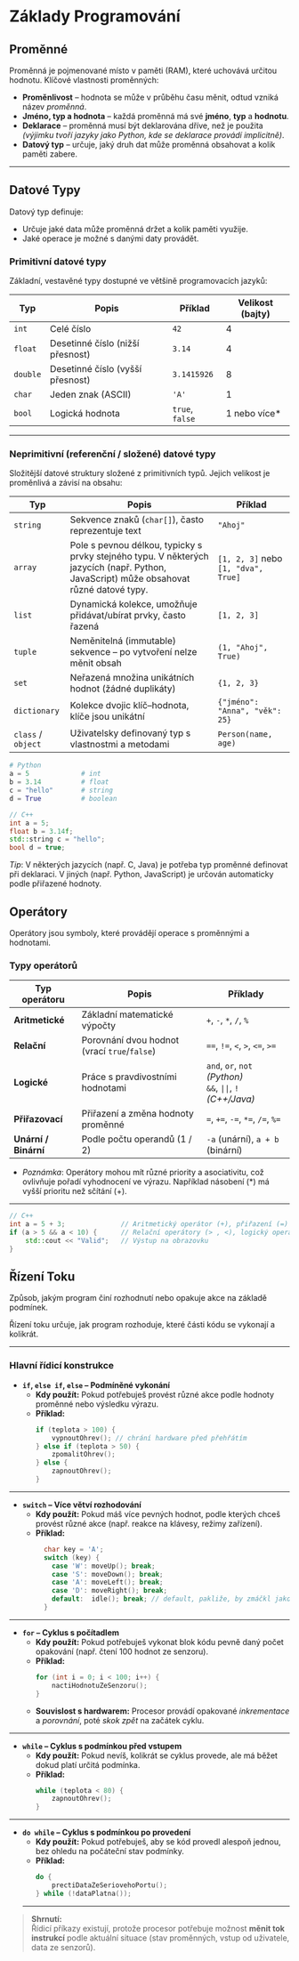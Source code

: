 # Základy Programování

## Proměnné

Proměnná je pojmenované místo v paměti (RAM), které uchovává určitou hodnotu. Klíčové vlastnosti proměnných:

- **Proměnlivost** – hodnota se může v průběhu času měnit, odtud vzniká název *proměnná*.
- **Jméno, typ a hodnota** – každá proměnná má své **jméno**, **typ** a **hodnotu**.
- **Deklarace** – proměnná musí být deklarována dříve, než je použita
  *(výjimku tvoří jazyky jako Python, kde se deklarace provádí implicitně)*.
- **Datový typ** – určuje, jaký druh dat může proměnná obsahovat a kolik paměti zabere.

---

## Datové Typy

Datový typ definuje:

- Určuje jaké data může proměnná držet a kolik paměti využije.
- Jaké operace je možné s danými daty provádět.

### Primitivní datové typy

Základní, vestavěné typy dostupné ve většině programovacích jazyků:

| Typ         | Popis                                | Příklad         | Velikost (bajty) |
|-------------|----------------------------------------|------------------|-------------------|
| `int`       | Celé číslo                            | `42`             | 4                 |
| `float`     | Desetinné číslo (nižší přesnost)      | `3.14`           | 4                 |
| `double`    | Desetinné číslo (vyšší přesnost)      | `3.1415926`      | 8                 |
| `char`      | Jeden znak (ASCII)                    | `'A'`            | 1                 |
| `bool`      | Logická hodnota                       | `true`, `false`  | 1 nebo více*      |


---

### Neprimitivní (referenční / složené) datové typy

Složitější datové struktury složené z primitivních typů. Jejich velikost je proměnlivá a závisí na obsahu:

| Typ               | Popis                                                                 | Příklad                          |
|-------------------|------------------------------------------------------------------------|-----------------------------------|
| `string`          | Sekvence znaků (`char[]`), často reprezentuje text                     | `"Ahoj"`                          |
| `array`           | Pole s pevnou délkou, typicky s prvky stejného typu. V některých jazycích (např. Python, JavaScript) může obsahovat různé datové typy. | `[1, 2, 3]` nebo `[1, "dva", True]` |
| `list`            | Dynamická kolekce, umožňuje přidávat/ubírat prvky, často řazená        | `[1, 2, 3]`                       |
| `tuple`           | Neměnitelná (immutable) sekvence – po vytvoření nelze měnit obsah      | `(1, "Ahoj", True)`              |
| `set`             | Neřazená množina unikátních hodnot (žádné duplikáty)                   | `{1, 2, 3}`                       |
| `dictionary`      | Kolekce dvojic klíč–hodnota, klíče jsou unikátní                       | `{"jméno": "Anna", "věk": 25}`   |
| `class` / `object`| Uživatelsky definovaný typ s vlastnostmi a metodami                    | `Person(name, age)`              |

```python
# Python
a = 5             # int
b = 3.14          # float
c = "hello"       # string
d = True          # boolean
```

```cpp 
// C++
int a = 5;
float b = 3.14f;
std::string c = "hello";
bool d = true;
```

*Tip*: V některých jazycích (např. C, Java) je potřeba typ proměnné definovat při deklaraci. V jiných (např. Python, JavaScript) je určován automaticky podle přiřazené hodnoty.

## Operátory

Operátory jsou symboly, které provádějí operace s proměnnými a hodnotami.

### Typy operátorů

| Typ operátoru        | Popis                                         | Příklady                                                  |
|----------------------|-----------------------------------------------|------------------------------------------------------------|
| **Aritmetické**      | Základní matematické výpočty                  | `+`, `-`, `*`, `/`, `%`                                    |
| **Relační**          | Porovnání dvou hodnot (vrací `true`/`false`) | `==`, `!=`, `<`, `>`, `<=`, `>=`                           |
| **Logické**          | Práce s pravdivostními hodnotami              | `and`, `or`, `not` *(Python)*<br>`&&`, `\|\|`, `!` *(C++/Java)* |
| **Přiřazovací**      | Přiřazení a změna hodnoty proměnné            | `=`, `+=`, `-=`, `*=`, `/=`, `%=`                          |
| **Unární / Binární** | Podle počtu operandů (1 / 2)                  | `-a` (unární), `a + b` (binární)                           |

- *Poznámka*: Operátory mohou mít různé priority a asociativitu, což ovlivňuje pořadí vyhodnocení ve výrazu. Například násobení (*) má vyšší prioritu než sčítání (+).

---

```cpp
// C++
int a = 5 + 3;              // Aritmetický operátor (+), přiřazení (=)
if (a > 5 && a < 10) {      // Relační operátory (> , <), logický operátor (&&)
    std::cout << "Valid";   // Výstup na obrazovku
}
```

## Řízení Toku

Způsob, jakým program činí rozhodnutí nebo opakuje akce na základě podmínek.

Řízení toku určuje, jak program rozhoduje, které části kódu se vykonají a kolikrát.  

---

### Hlavní řídicí konstrukce

- **`if`, `else if`, `else` – Podmíněné vykonání**
  - **Kdy použít:** Pokud potřebuješ provést různé akce podle hodnoty proměnné nebo výsledku výrazu.
  - **Příklad:**
    ```cpp
    if (teplota > 100) {
        vypnoutOhrev(); // chrání hardware před přehřátím
    } else if (teplota > 50) {
        zpomalitOhrev();
    } else {
        zapnoutOhrev();
    }
    ```
---

- **`switch` – Více větví rozhodování**
  - **Kdy použít:** Pokud máš více pevných hodnot, podle kterých chceš provést různé akce (např. reakce na klávesy, režimy zařízení).
  - **Příklad:**
    ```cpp
      char key = 'A';
      switch (key) {
        case 'W': moveUp(); break;
        case 'S': moveDown(); break;
        case 'A': moveLeft(); break;
        case 'D': moveRight(); break;
        default:  idle(); break; // default, pakliže, by zmáčkl jakoukoli jinou klávesu.
      }
    ```
---

- **`for` – Cyklus s počítadlem**
  - **Kdy použít:** Pokud potřebuješ vykonat blok kódu pevně daný počet opakování (např. čtení 100 hodnot ze senzoru).
  - **Příklad:**
    ```cpp
    for (int i = 0; i < 100; i++) {
        nactiHodnotuZeSenzoru();
    }
    ```
  - **Souvislost s hardwarem:** Procesor provádí opakované *inkrementace* a *porovnání*, poté *skok zpět* na začátek cyklu.

---

- **`while` – Cyklus s podmínkou před vstupem**
  - **Kdy použít:** Pokud nevíš, kolikrát se cyklus provede, ale má běžet dokud platí určitá podmínka.
  - **Příklad:**
    ```cpp
    while (teplota < 80) {
        zapnoutOhrev();
    }
    ```
---

- **`do while` – Cyklus s podmínkou po provedení**
  - **Kdy použít:** Pokud potřebuješ, aby se kód provedl alespoň jednou, bez ohledu na počáteční stav podmínky.
  - **Příklad:**
    ```cpp
    do {
        prectiDataZeSeriovehoPortu();
    } while (!dataPlatna());
    ```
  ---

> **Shrnutí:**  
> Řídicí příkazy existují, protože procesor potřebuje možnost **měnit tok instrukcí** podle aktuální situace (stav proměnných, vstup od uživatele, data ze senzorů).  

